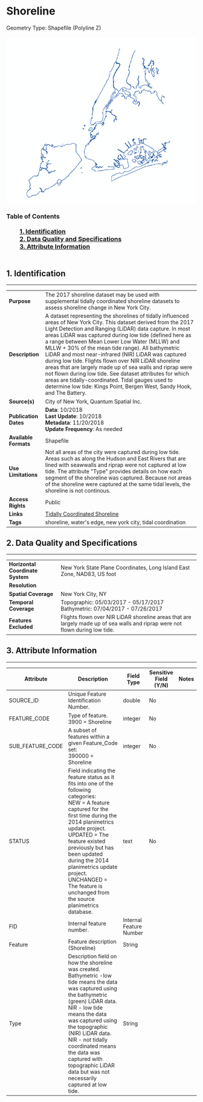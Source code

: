 # Shoreline
Geometry Type: Shapefile (Polyline Z)<br><br>![image](https://github.com/CityOfNewYork/nyc-geo-metadata/blob/main/Images/TidalShoreline.PNG)

### Table of Contents<br><br>&nbsp;&nbsp;&nbsp;&nbsp;&nbsp;&nbsp;&nbsp;&nbsp;&nbsp;[**1. Identification**](#1-identification)<br>&nbsp;&nbsp;&nbsp;&nbsp;&nbsp;&nbsp;&nbsp;&nbsp;&nbsp;[**2. Data Quality and Specifications**](#2-data-quality-and-specifications)<br>&nbsp;&nbsp;&nbsp;&nbsp;&nbsp;&nbsp;&nbsp;&nbsp;&nbsp;[**3. Attribute Information**](#3-attribute-information)<br><br>
## 1. Identification
---------------------------------------------
|     |     |
| --- | --- |
**Purpose** |The 2017 shoreline dataset may be used with supplemental tidally coordinated shoreline datasets to assess shoreline change in New York City. 
**Description** |A dataset representing the shorelines of tidally influenced areas of New York City. This dataset derived from the 2017 Light Detection and Ranging (LiDAR) data capture. In most areas LiDAR was captured during low tide (defined here as a range between Mean Lower Low Water (MLLW) and MLLW + 30% of the mean tide range). All bathymetric LiDAR and most near-infrared (NIR) LiDAR was captured during low tide. Flights flown over NIR LiDAR shoreline areas that are largely made up of sea walls and riprap were not flown during low tide. See dataset attributes for which areas are tidally-coordinated. Tidal gauges used to determine low tide: Kings Point, Bergen West, Sandy Hook, and The Battery.
**Source(s)** |City of New York, Quantum Spatial Inc.
**Publication Dates** |**Data**: 10/2018<br>**Last Update**: 10/2018<br>**Metadata**: 11/20/2018<br>**Update Frequency**: As needed
**Available Formats** |Shapefile
**Use Limitations** |Not all areas of the city were captured during low tide. Areas such as along the Hudson and East Rivers that are lined with seawwalls and riprap were not captured at low tide. The attribute "Type" provides details on how each segment of the shoreline was captured. Because not areas of the shoreline were captured at the same tidal levels, the shoreline is not continous. 
**Access Rights** |Public
**Links** |[Tidally Coordinated Shoreline](https://data.cityofnewyork.us/Environment/Tidally-Coordinated-Shoreline/pawq-tjb4)
**Tags** |shoreline, water's edge, new york city, tidal coordination
## 2. Data Quality and Specifications
---------------------------------------------
|     |     |
| --- | --- |
**Horizontal Coordinate System** |New York State Plane Coordinates, Long Island East Zone, NAD83, US foot
**Resolution** |
**Spatial Coverage** |New York City, NY
**Temporal Coverage** |Topographic: 05/03/2017 - 05/17/2017<br>Bathymetric: 07/04/2017 - 07/26/2017
**Features Excluded** |Flights flown over NIR LiDAR shoreline areas that are largely made up of sea walls and riprap were not flown during low tide.

## 3. Attribute Information
---------------------------------------------
| Attribute | Description | Field Type | Sensitive Field (Y/N) | Notes| 
|------------ | ------------- | -------- | ----------- | ----------|
| SOURCE_ID | Unique Feature Identification Number. | double | No
| FEATURE_CODE | Type of feature.<br>3900 = Shoreline | integer | No
| SUB_FEATURE_CODE | A subset of features within a given Feature_Code set:<br>390000 = Shoreline | integer | No
| STATUS | Field indicating the feature status as it fits into one of the following categories:<br>NEW = A feature captured for the first time during the 2014 planimetrics update project.<br>UPDATED = The feature existed previously but has been updated during the 2014 planimetrics update project.<br>UNCHANGED = The feature is unchanged from the source planimetrics database. | text | No
| FID | Internal feature number. | Internal Feature Number | 
| Feature | Feature description (Shoreline) | String | 
| Type | Description field on how the shoreline was created. Bathymetric -low tide means the data was captured using the bathymetric (green) LiDAR data. NIR - low tide means the data was captured using the topographic (NIR) LiDAR data. NIR - not tidally coordinated means the data was captured with topographic LiDAR data but was not necessarily captured at low tide.  | String | 
